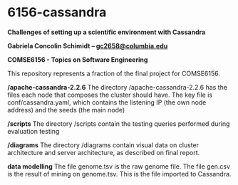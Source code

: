 # 6156-cassandra
**Challenges of setting up a scientific environment with Cassandra** 

**Gabriela Concolin Schimidt – gc2658@columbia.edu**

**COMSE6156 - Topics on Software Engineering**

This repository represents a fraction of the final project for COMSE6156.

**/apache-cassandra-2.2.6**
The directory /apache-cassandra-2.2.6 has the files each node that composes the cluster should have.
The key file is conf/cassandra.yaml, which contains the listening IP (the own node address) and the seeds (the main node)

**/scripts**
The directory /scripts contain the testing queries performed during evaluation testing

**/diagrams**
The directory /diagrams contain visual data on cluster architecture and server architecture, as described on final report.

**data modelling**
The file genome.tsv is the raw genome file.
The file gen.csv is the result of mining on genome.tsv. This is the file imported to Cassandra.

